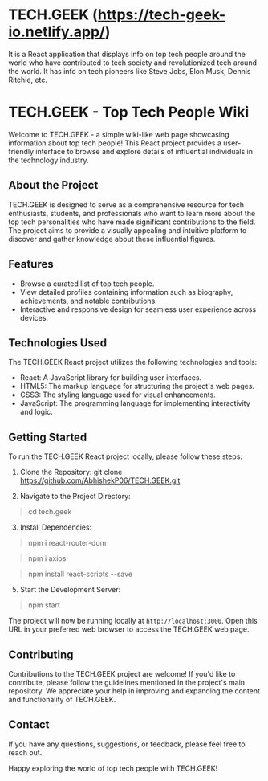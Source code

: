 # TECH.GEEK (https://tech-geek-io.netlify.app/)
It is a React application that displays info on top tech people around the world who have contributed to tech society and revolutionized tech around the world.
It has info on tech pioneers like Steve Jobs, Elon Musk, Dennis Ritchie, etc.

# TECH.GEEK - Top Tech People Wiki

Welcome to TECH.GEEK - a simple wiki-like web page showcasing information about top tech people! This React project provides a user-friendly interface to browse and explore details of influential individuals in the technology industry.

## About the Project

TECH.GEEK is designed to serve as a comprehensive resource for tech enthusiasts, students, and professionals who want to learn more about the top tech personalities who have made significant contributions to the field. The project aims to provide a visually appealing and intuitive platform to discover and gather knowledge about these influential figures.

## Features

- Browse a curated list of top tech people.
- View detailed profiles containing information such as biography, achievements, and notable contributions.
- Interactive and responsive design for seamless user experience across devices.

## Technologies Used

The TECH.GEEK React project utilizes the following technologies and tools:

- React: A JavaScript library for building user interfaces.
- HTML5: The markup language for structuring the project's web pages.
- CSS3: The styling language used for visual enhancements.
- JavaScript: The programming language for implementing interactivity and logic.


## Getting Started

To run the TECH.GEEK React project locally, please follow these steps:

1. Clone the Repository:
git clone https://github.com/AbhishekP06/TECH.GEEK.git

2. Navigate to the Project Directory:

> cd tech.geek

3. Install Dependencies:

> npm i react-router-dom

> npm i axios

> npm install react-scripts --save


5. Start the Development Server:

> npm start

The project will now be running locally at `http://localhost:3000`. Open this URL in your preferred web browser to access the TECH.GEEK web page.

## Contributing

Contributions to the TECH.GEEK project are welcome! If you'd like to contribute, please follow the guidelines mentioned in the project's main repository. We appreciate your help in improving and expanding the content and functionality of TECH.GEEK.


## Contact

If you have any questions, suggestions, or feedback, please feel free to reach out.

Happy exploring the world of top tech people with TECH.GEEK!
